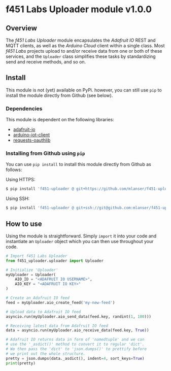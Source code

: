 # f451 Labs Uploader module v1.0.0

## Overview

The *f451 Labs Uploader* module encapsulates the *Adafruit IO* REST and MQTT clients, as well as the *Arduino Cloud* client within a single class. Most *f451 Labs* projects upload to and/or receive data from one or both of these services, and the `Uploader` class simplifies these tasks by standardizing send and receive methods, and so on.

## Install

This module is not (yet) available on PyPi. however, you can still use `pip` to install the module directly from Github (see below).

### Dependencies

This module is dependent on the following libraries:

- [adafruit-io](https://adafruit-io-python-client.readthedocs.io/en/latest/index.html)
- [arduino-iot-client](https://docs.arduino.cc/arduino-cloud/getting-started/arduino-iot-api#python)
- [requests-oauthlib](https://pypi.org/project/requests-oauthlib/)

### Installing from Github using `pip`

You can use `pip install` to install this module directly from Github as follows:

Using HTTPS:

```bash
$ pip install 'f451-uploader @ git+https://github.com/mlanser/f451-uploader.git'
```

Using SSH:

```bash
$ pip install 'f451-uploader @ git+ssh://git@github.com:mlanser/f451-uploader.git'
```

## How to use

Using the module is straightforward. Simply `import` it into your code and instantiate an `Uploader` object which you can then use throughout your code.

```Python
# Import f451 Labs Uploader
from f451_uploader.uploader import Uploader

# Initialize 'Uploader'
myUploader = Uploader(
    AIO_ID = "<ADAFRUIT IO USERNAME>", 
    AIO_KEY = "<ADAFRUIT IO KEY>"
)

# Create an Adafruit IO feed
feed = myUploader.aio_create_feed('my-new-feed')

# Upload data to Adafruit IO feed
asyncio.run(myUploader.aio_send_data(feed.key, randint(1, 100)))

# Receiving latest data from Adafruit IO feed
data = asyncio.run(myUploader.aio_receive_data(feed.key, True))

# Adafruit IO returns data in form of 'namedtuple' and we can 
# use the '_asdict()' method to convert it to regular 'dict'.
# We then pass the 'dict' to 'json.dumps()' to prettify before 
# we print out the whole structure.
pretty = json.dumps(data._asdict(), indent=4, sort_keys=True)
print(pretty)
```
